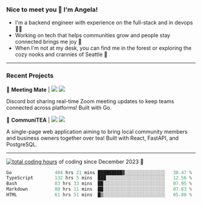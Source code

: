 ### Nice to meet you 👋 I'm Angela!

- I'm a backend engineer with experience on the full-stack and in devops 👩‍💻
- Working on tech that helps communities grow and people stay connected brings me joy 🤝
- When I'm not at my desk, you can find me in the forest or exploring the cozy nooks and crannies of Seattle 🧋

---

### Recent Projects

👾 **Meeting Mate** | [![](https://img.shields.io/badge/Code-violet.svg?style=flat-square)](https://github.com/angelajfisher/meeting-mate) [![](https://img.shields.io/badge/Site-violet.svg?style=flat-square)](https://angelajfisher.com/projects/meeting-mate)

Discord bot sharing real-time Zoom meeting updates to keep teams connected across platforms! Built with Go.

🍵 **CommuniTEA** | [![](https://img.shields.io/badge/Code-green.svg?style=flat-square)](https://gitlab.com/angelajfisher/communiTEA) [![](https://img.shields.io/badge/Demo-green.svg?style=flat-square)](https://angelajfisher.gitlab.io/communiTEA/)

A single-page web application aiming to bring local community members and business owners together over tea!  Built with React, FastAPI, and PostgreSQL.

---

<a href="https://wakatime.com/@018c1e94-8745-411f-aea1-f33be044d952"><img src="https://wakatime.com/badge/user/018c1e94-8745-411f-aea1-f33be044d952.svg?style=flat-square" alt="total coding hours" /></a> of coding since December 2023 🌊<br>
<!--START_SECTION:waka-->

```go
Go                404 hrs 21 mins █████████▓░░░░░░░░░░░░░░░   38.47 %
TypeScript        132 hrs 5 mins  ███░░░░░░░░░░░░░░░░░░░░░░   12.56 %
Bash              83 hrs 33 mins  ██░░░░░░░░░░░░░░░░░░░░░░░   07.95 %
Markdown          80 hrs 11 mins  ██░░░░░░░░░░░░░░░░░░░░░░░   07.63 %
HTML              61 hrs 51 mins  █▒░░░░░░░░░░░░░░░░░░░░░░░   05.88 %
```

<!--END_SECTION:waka--> 

